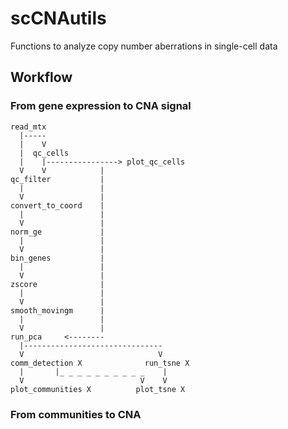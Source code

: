 # scCNAutils
Functions to analyze copy number aberrations in single-cell data


## Workflow

### From gene expression to CNA signal

```
read_mtx
  |-----
  |    V
  |  qc_cells
  |    |----------------> plot_qc_cells
  V    V            |
qc_filter           |
  |                 |
  V                 |
convert_to_coord    |
  |                 |
  V                 | 
norm_ge             |
  |                 |
  V                 |
bin_genes           |
  |                 |
  V                 |
zscore              |
  |                 |
  V                 |
smooth_movingm      |
  |                 |
  V                 |
run_pca     <--------
  |-------------------------------
  V                              V
comm_detection X              run_tsne X
  |       |_ _ _ _ _ _ _ _ _ _    |
  V                          V    V
plot_communities X          plot_tsne X
```

### From communities to CNA


